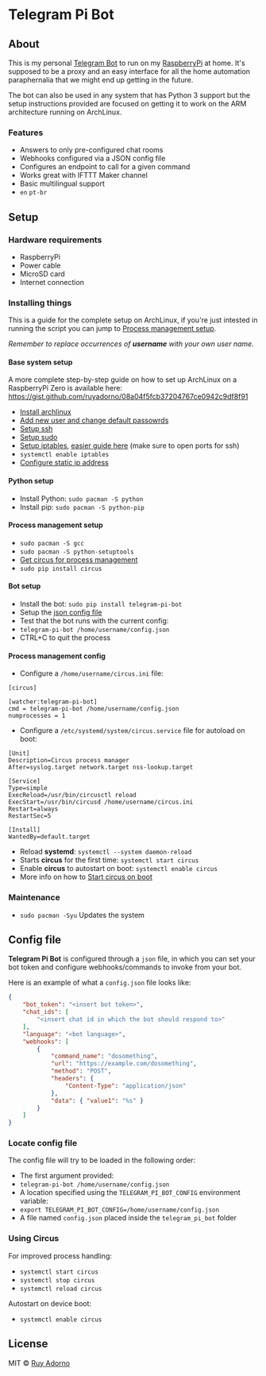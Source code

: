 # Telegram Pi Bot

## About

This is my personal [Telegram Bot](https://core.telegram.org/bots) to run on my [RaspberryPi](https://www.raspberrypi.org/products/pi-zero/) at home. It's supposed to be a proxy and an easy interface for all the home automation paraphernalia that we might end up getting in the future.

The bot can also be used in any system that has Python 3 support but the setup instructions provided are focused on getting it to work on the ARM architecture running on ArchLinux.

### Features

- Answers to only pre-configured chat rooms
- Webhooks configured via a JSON config file
 - Configures an endpoint to call for a given command
 - Works great with IFTTT Maker channel
- Basic multilingual support
 - `en` `pt-br`

## Setup

### Hardware requirements

- RaspberryPi
- Power cable
- MicroSD card
- Internet connection

### Installing things

This is a guide for the complete setup on ArchLinux, if you're just intested in running the script you can jump to [Process management setup](https://github.com/ruyadorno/telegram-pi-bot#process-management-setup).

_Remember to replace occurrences of **username** with your own user name._

#### Base system setup

A more complete step-by-step guide on how to set up ArchLinux on a RaspberryPi Zero is available here: https://gist.github.com/ruyadorno/08a04f5fcb37204767ce0942c9df8f91

- [Install archlinux](https://archlinuxarm.org/)
- [Add new user and change default passowrds](https://wiki.archlinux.org/index.php/users_and_groups)
- [Setup ssh](https://wiki.archlinux.org/index.php/Secure_Shell)
- [Setup sudo](https://wiki.archlinux.org/index.php/sudo)
- [Setup iptables](https://wiki.archlinux.org/index.php/iptables), [easier guide here](https://www.digitalocean.com/community/tutorials/how-to-set-up-a-firewall-using-iptables-on-ubuntu-14-04) (make sure to open ports for ssh)
- `systemctl enable iptables`
- [Configure static ip address](https://wiki.archlinux.org/index.php/systemd-networkd)

#### Python setup
- Install Python: `sudo pacman -S python`
- Install pip: `sudo pacman -S python-pip`

#### Process management setup
- `sudo pacman -S gcc`
- `sudo pacman -S python-setuptools`
- [Get circus for process management](http://circus.readthedocs.org/en/latest/)
 - `sudo pip install circus`

#### Bot setup
- Install the bot: `sudo pip install telegram-pi-bot`
- Setup the [json config file](https://github.com/ruyadorno/telegram-pi-bot#config-file)
- Test that the bot runs with the current config:
 - `telegram-pi-bot /home/username/config.json`
- CTRL+C to quit the process

#### Process management config
- Configure a `/home/username/circus.ini` file:
```
[circus]

[watcher:telegram-pi-bot]
cmd = telegram-pi-bot /home/username/config.json
numprocesses = 1
```
- Configure a `/etc/systemd/system/circus.service` file for autoload on boot:
```
[Unit]
Description=Circus process manager
After=syslog.target network.target nss-lookup.target

[Service]
Type=simple
ExecReload=/usr/bin/circusctl reload
ExecStart=/usr/bin/circusd /home/username/circus.ini
Restart=always
RestartSec=5

[Install]
WantedBy=default.target
```
- Reload **systemd**: `systemctl --system daemon-reload`
- Starts **circus** for the first time: `systemctl start circus`
- Enable **circus** to autostart on boot: `systemctl enable circus`
- More info on how to [Start circus on boot](http://circus.readthedocs.org/en/latest/for-ops/deployment/)

### Maintenance

- `sudo pacman -Syu` Updates the system

## Config file

**Telegram Pi Bot** is configured through a `json` file, in which you can set your bot token and configure webhooks/commands to invoke from your bot.

Here is an example of what a `config.json` file looks like:

```json
{
    "bot_token": "<insert bot token>",
    "chat_ids": [
        "<insert chat id in which the bot should respond to>"
    ],
    "language": "<bot language>",
    "webhooks": [
        {
            "command_name": "dosomething",
            "url": "https://example.com/dosomething",
            "method": "POST",
            "headers": {
                "Content-Type": "application/json"
            },
            "data": { "value1": "%s" }
        }
    ]
}
```

### Locate config file

The config file will try to be loaded in the following order:

- The first argument provided:
 - `telegram-pi-bot /home/username/config.json`
- A location specified using the `TELEGRAM_PI_BOT_CONFIG` environment variable:
 - `export TELEGRAM_PI_BOT_CONFIG=/home/username/config.json`
- A file named `config.json` placed inside the `telegram_pi_bot` folder

### Using Circus

For improved process handling:

- `systemctl start circus`
- `systemctl stop circus`
- `systemctl reload circus`

Autostart on device boot:

- `systemctl enable circus`

## License

MIT © [Ruy Adorno](http://ruyadorno.com)

